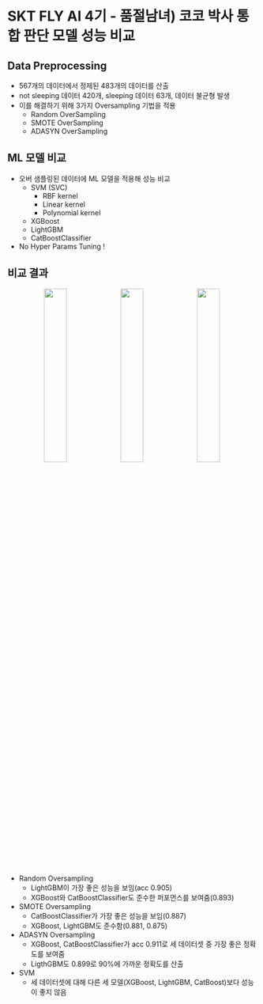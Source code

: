 # SKT FLY AI 4기 - 품절남녀) 코코 박사 통합 판단 모델 성능 비교

## Data Preprocessing
- 567개의 데이터에서 정제된 483개의 데이터를 산출
- not sleeping 데이터 420개, sleeping 데이터 63개, 데이터 불균형 발생
- 이를 해결하기 위해 3가지 Oversampling 기법을 적용
  -  Random OverSampling
  -  SMOTE OverSampling
  -  ADASYN OverSampling

## ML 모델 비교
- 오버 샘플링된 데이터에 ML 모델을 적용해 성능 비교
  - SVM (SVC)
    - RBF kernel
    - Linear kernel
    - Polynomial kernel
  - XGBoost
  - LightGBM
  - CatBoostClassifier
- No Hyper Params Tuning !

## 비교 결과
<div align='center'>
  <span>
    <img width=30% src='https://github.com/dlawork9888/drcoco_model_comparison/assets/127077818/5ec10c6e-ed4f-4841-8a9e-8e1cb06f9417'>
    <img width=30% src='https://github.com/dlawork9888/drcoco_model_comparison/assets/127077818/2149e905-dcda-479e-8c6e-3bc8253269e1'>
    <img width=30% src='https://github.com/dlawork9888/drcoco_model_comparison/assets/127077818/50ed420d-6684-4e6d-86d3-e49ca4b1991f'>
  </span>
</div>

- Random Oversampling
  - LightGBM이 가장 좋은 성능을 보임(acc 0.905)
  - XGBoost와 CatBoostClassifier도 준수한 퍼포먼스를 보여줌(0.893)
- SMOTE Oversampling 
  - CatBoostClassifier가 가장 좋은 성능을 보임(0.887)
  - XGBoost, LightGBM도 준수함(0.881, 0.875)
- ADASYN Oversampling
  - XGBoost, CatBoostClassifier가 acc 0.911로 세 데이터셋 중 가장 좋은 정확도를 보여줌
  - LigthGBM도 0.899로 90%에 가까운 정확도를 산출
- SVM
  - 세 데이터셋에 대해 다른 세 모델(XGBoost, LightGBM, CatBoost)보다 성능이 좋지 않음



